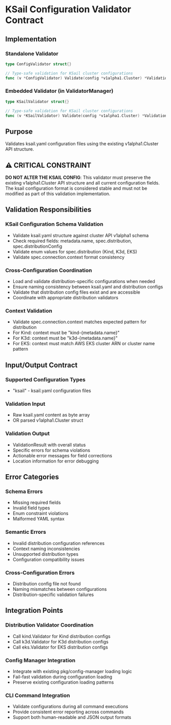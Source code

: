 # KSail Configuration Validator Contract

## Implementation

### Standalone Validator

```go
type ConfigValidator struct{}

// Type-safe validation for KSail cluster configurations
func (v *ConfigValidator) Validate(config *v1alpha1.Cluster) *ValidationResult
```

### Embedded Validator (in ValidatorManager)

```go
type KSailValidator struct{}

// Type-safe validation for KSail cluster configurations
func (v *KSailValidator) Validate(config *v1alpha1.Cluster) *ValidationResult
```

## Purpose

Validates ksail.yaml configuration files using the existing v1alpha1.Cluster API structure.

## ⚠️ CRITICAL CONSTRAINT

**DO NOT ALTER THE KSAIL CONFIG**: This validator must preserve the existing v1alpha1.Cluster API structure and all current configuration fields. The ksail configuration format is considered stable and must not be modified as part of this validation implementation.

## Validation Responsibilities

### KSail Configuration Schema Validation

- Validate ksail.yaml structure against cluster API v1alpha1 schema
- Check required fields: metadata.name, spec.distribution, spec.distributionConfig
- Validate enum values for spec.distribution (Kind, K3d, EKS)
- Validate spec.connection.context format consistency

### Cross-Configuration Coordination

- Load and validate distribution-specific configurations when needed
- Ensure naming consistency between ksail.yaml and distribution configs
- Validate that distribution config files exist and are accessible
- Coordinate with appropriate distribution validators

### Context Validation

- Validate spec.connection.context matches expected pattern for distribution
- For Kind: context must be "kind-{metadata.name}"
- For K3d: context must be "k3d-{metadata.name}"
- For EKS: context must match AWS EKS cluster ARN or cluster name pattern

## Input/Output Contract

### Supported Configuration Types

- "ksail" - ksail.yaml configuration files

### Validation Input

- Raw ksail.yaml content as byte array
- OR parsed v1alpha1.Cluster struct

### Validation Output

- ValidationResult with overall status
- Specific errors for schema violations
- Actionable error messages for field corrections
- Location information for error debugging

## Error Categories

### Schema Errors

- Missing required fields
- Invalid field types
- Enum constraint violations
- Malformed YAML syntax

### Semantic Errors

- Invalid distribution configuration references
- Context naming inconsistencies
- Unsupported distribution types
- Configuration compatibility issues

### Cross-Configuration Errors

- Distribution config file not found
- Naming mismatches between configurations
- Distribution-specific validation failures

## Integration Points

### Distribution Validator Coordination

- Call kind.Validator for Kind distribution configs
- Call k3d.Validator for K3d distribution configs
- Call eks.Validator for EKS distribution configs

### Config Manager Integration

- Integrate with existing pkg/config-manager loading logic
- Fail-fast validation during configuration loading
- Preserve existing configuration loading patterns

### CLI Command Integration

- Validate configurations during all command executions
- Provide consistent error reporting across commands
- Support both human-readable and JSON output formats
